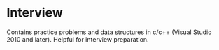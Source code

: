# Interview
Contains practice problems and data structures in c/c++ (Visual Studio 2010 and later). Helpful for interview preparation.
